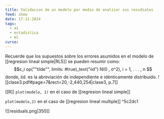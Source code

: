 ```yaml
---
title: Validacion de un modelo por medio de analizar sus resudiales
feed: show
date: 17-11-2024
tags:
  - ai
  - estadistica
  - ml
curso:
---
```

Recuerde que los supuestos sobre los errores asumidos en el modelo de [[regresion lineal simple|RLS]] se pueden resumir como:$$ε_i op(""tilde"", limits: #true)_text("iid") N(0 , σ^2), i = 1, . . . , n $$donde, iid. es la abreviación de independiente e idénticamente distribuido.
![[clase3.pdf#page=7&rect=20,-2,440,254|clase3, p.7]]


[[R]] `plot(modelo, 1)` en el caso de [[regresion lineal simple]]

`plot(modelo,2)` en el caso de [[regresion lineal multiple]] ^5c2dc1

![[residuals.png|350]]
